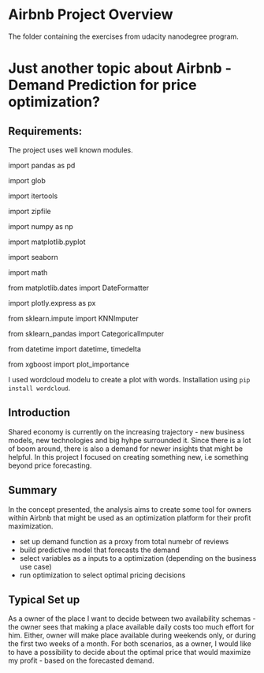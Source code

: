 # Airbnb Project Overview
The folder containing the exercises from udacity nanodegree program.

# Just another topic about Airbnb - Demand Prediction for price optimization?

## Requirements:

The project uses well known modules.

import pandas as pd

import glob

import itertools

import zipfile

import numpy as np

import matplotlib.pyplot

import seaborn

import math

from matplotlib.dates import DateFormatter

import plotly.express as px

from sklearn.impute import KNNImputer

from sklearn_pandas import CategoricalImputer

from datetime import datetime, timedelta

from xgboost import plot_importance

I used wordcloud modelu to create a plot with words. Installation using `pip install wordcloud`.

## Introduction
Shared economy is currently on the increasing trajectory - new business models, new technologies and big hyhpe surrounded it. Since there is a lot of boom around, there is also a demand for newer insights that might be helpful. In this project I focused on creating something new, i.e something beyond price forecasting.

## Summary
In the concept presented, the analysis aims to create some tool for owners within Airbnb that might be used as an optimization platform for their profit maximization.

- set up demand function as a proxy from total numebr of reviews
- build predictive model that forecasts the demand
- select variables as a inputs to a optimization (depending on the business use case)
- run optimization to select optimal pricing decisions

## Typical Set up
As a owner of the place I want to decide between two availability schemas - the owner sees that making a place available daily costs too much effort for him. Either, owner will make place available during weekends only, or during the first two weeks of a month. For both scenarios, as a owner, I would like to have a possibility to decide about the optimal price that would maximize my profit - based on the forecasted demand.
